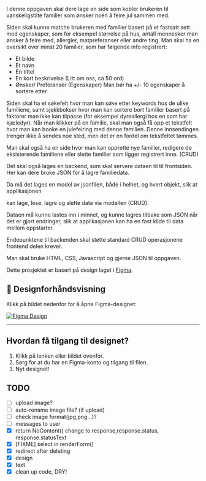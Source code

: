 I denne oppgaven skal dere lage en side som kobler brukeren til vanskeligstilte familier som ønsker noen å feire jul sammen med.

Siden skal kunne matche brukeren med familier basert på et fastsatt sett med egenskaper, som for eksempel størrelse på hus, antall mennesker man ønsker å feire med, allergier, matpreferanser eller andre ting. Man skal ha en oversikt over minst 20 familier, som har følgende info registrert:

- Et bilde
- Et navn
- En tittel
- En kort beskrivelse (Litt om oss, ca 50 ord)
- Ønsker/ Preferanser (Egenskaper) Man bør ha +/- 10 egenskaper å sortere etter

Siden skal ha et søkefelt hvor man kan søke etter keywords hos de ulike familiene, samt sjekkbokser hvor man kan sortere bort familier basert på faktorer man ikke kan tilpasse (for eksempel dyreallergi hos en som har kjæledyr). Når man klikker på en familie, skal man også få opp et tekstfelt hvor man kan booke en julefeiring med denne familien. Denne innsendingen trenger ikke å sendes noe sted, men det er en fordel om tekstfeltet tømmes.

Man skal også ha en side hvor man kan opprette nye familier, redigere de eksisterende familiene eller slette familier som ligger registrert inne. (CRUD)

Det skal også lages en backend, som skal servere dataen til til frontsiden.
Her kan dere bruke JSON for å lagre familiedata.

Da må det lages en model av jsonfilen, både i helhet, og hvert objekt, slik at applikasjonen

kan lage, lese, lagre og slette data via modellen (CRUD).

Dataen må kunne lastes inn i minnet, og kunne lagres tilbake som JSON når det er gjort endringer, slik at applikasjonen kan ha en fast kilde til data mellom oppstarter.

Endepunktene til backenden skal støtte standard CRUD operasjonene frontend delen krever.

Man skal bruke HTML, CSS, Javascript og gjerne JSON til oppgaven.

Dette prosjektet er basert på design laget i [Figma](https://www.figma.com/design/9Xgf40n5pVK5XNO0mIxZed/Untitled?node-id=0-1&t=1fO2N4FjVbge3gR4-1).

## 🎨 Designforhåndsvisning

Klikk på bildet nedenfor for å åpne Figma-designet:

[![Figma Design](images/figma-forhandsvisning.png)](https://www.figma.com/design/9Xgf40n5pVK5XNO0mIxZed/Untitled?node-id=0-1&t=1fO2N4FjVbge3gR4-1)

---

## Hvordan få tilgang til designet?

1. Klikk på lenken eller bildet ovenfor.
2. Sørg for at du har en Figma-konto og tilgang til filen.
3. Nyt designet!

## TODO

- [ ] upload image?
- [ ] auto-rename image file? (if upload)
- [ ] check image format(jpg,png...)?
- [ ] messages to user
- [x] return NoContent() change to response,response.status, response.statusText
- [x] [FIXME] select in renderForm()
- [x] redirect after deleting
- [x] design
- [x] text
- [x] clean up code, DRY!
